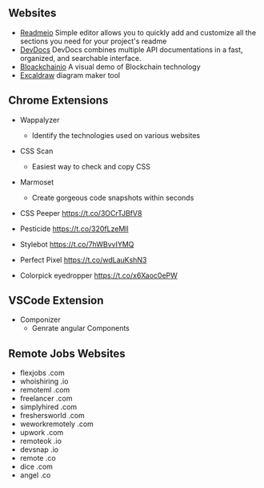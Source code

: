 ## Websites 

- [Readmeio](https://readme.so) Simple editor allows you to quickly add and customize all the sections you need for your project's readme
- [DevDocs](https://devdocs.io) DevDocs combines multiple API documentations in a fast, organized, and searchable interface.
- [Bloackchainio](https://blockchaindemo.io) A visual demo of Blockchain technology
- [Excaldraw](https://excalidraw.com)  diagram maker tool

## Chrome Extensions

- Wappalyzer 
   * Identify the technologies used on various websites

- CSS Scan
  * Easiest way to check and copy CSS

- Marmoset
  * Create gorgeous code snapshots within seconds

- CSS Peeper 
https://t.co/3OCrTJBfV8  

- Pesticide 
https://t.co/320fLzeMll

- Stylebot 
https://t.co/7hWBvvIYMQ

- Perfect Pixel 
https://t.co/wdLauKshN3

- Colorpick eyedropper
https://t.co/x6Xaoc0ePW

## VSCode Extension
- Componizer
    * Genrate angular Components

## Remote Jobs Websites
- flexjobs .com
- whoishiring .io
- remoteml .com
- freelancer .com
- simplyhired .com
- freshersworld .com
- weworkremotely .com
- upwork .com
- remoteok .io
- devsnap .io
- remote .co
- dice .com
- angel .co


